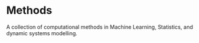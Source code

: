 # Methods

A collection of computational methods in Machine Learning, Statistics, and dynamic systems modelling.
 
